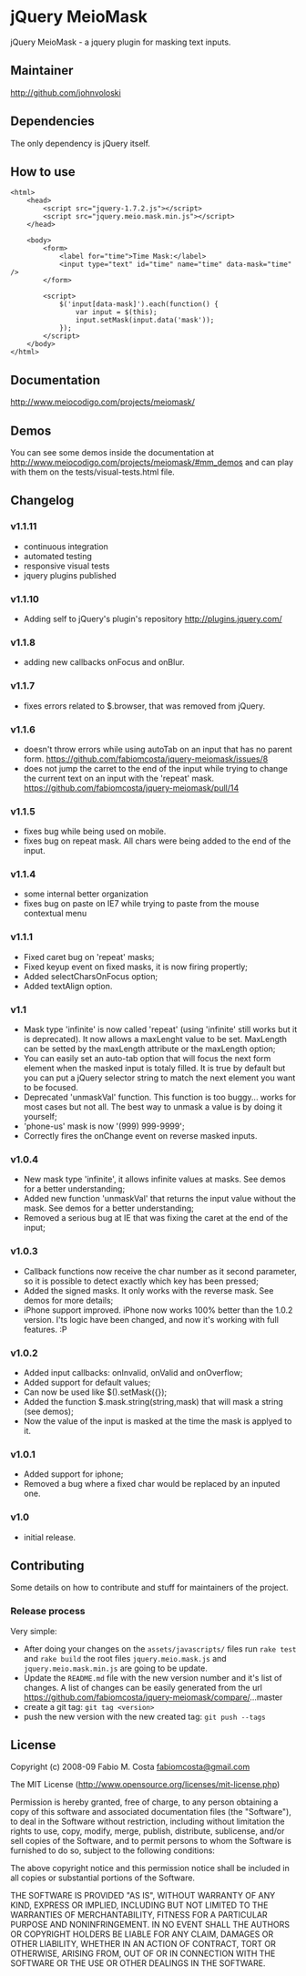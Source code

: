 # jQuery MeioMask

jQuery MeioMask - a jquery plugin for masking text inputs.

## Maintainer

http://github.com/johnvoloski

## Dependencies

The only dependency is jQuery itself.

## How to use
    <html>
        <head>
            <script src="jquery-1.7.2.js"></script>
            <script src="jquery.meio.mask.min.js"></script>
        </head>

        <body>
            <form>
                <label for="time">Time Mask:</label>
                <input type="text" id="time" name="time" data-mask="time" />
            </form>

            <script>
                $('input[data-mask]').each(function() {
                    var input = $(this);
                    input.setMask(input.data('mask'));
                });
            </script>
        </body>
    </html>

## Documentation

http://www.meiocodigo.com/projects/meiomask/

## Demos

You can see some demos inside the documentation at http://www.meiocodigo.com/projects/meiomask/#mm_demos
and can play with them on the tests/visual-tests.html file.

## Changelog

### v1.1.11
* continuous integration
* automated testing
* responsive visual tests
* jquery plugins published

### v1.1.10
* Adding self to jQuery's plugin's repository http://plugins.jquery.com/

### v1.1.8
* adding new callbacks onFocus and onBlur.

### v1.1.7
* fixes errors related to $.browser, that was removed from jQuery.

### v1.1.6
* doesn't throw errors while using autoTab on an input that has no parent form. https://github.com/fabiomcosta/jquery-meiomask/issues/8
* does not jump the carret to the end of the input while trying to change the current text on an input with the 'repeat' mask. https://github.com/fabiomcosta/jquery-meiomask/pull/14

### v1.1.5
* fixes bug while being used on mobile.
* fixes bug on repeat mask. All chars were being added to the end of the input.

### v1.1.4
* some internal better organization
* fixes bug on paste on IE7 while trying to paste from the mouse contextual menu

### v1.1.1
* Fixed caret bug on 'repeat' masks;
* Fixed keyup event on fixed masks, it is now firing propertly;
* Added selectCharsOnFocus option;
* Added textAlign option.

### v1.1
* Mask type 'infinite' is now called 'repeat' (using 'infinite' still works but it is deprecated). It now allows a maxLenght value to be set. MaxLength can be setted by the maxLength attribute or the maxLength option;
* You can easily set an auto-tab option that will focus the next form element when the masked input is totaly filled. It is true by default but you can put a jQuery selector string to match the next element you want to be focused.
* Deprecated 'unmaskVal' function. This function is too buggy... works for most cases but not all. The best way to unmask a value is by doing it yourself;
* 'phone-us' mask is now '(999) 999-9999';
* Correctly fires the onChange event on reverse masked inputs.

### v1.0.4
* New mask type 'infinite', it allows infinite values at masks. See demos for a better understanding;
* Added new function 'unmaskVal' that returns the input value without the mask. See demos for a better understanding;
* Removed a serious bug at IE that was fixing the caret at the end of the input;

### v1.0.3
* Callback functions now receive the char number as it second parameter, so it is possible to detect exactly which key has been pressed;
* Added the signed masks. It only works with the reverse mask. See demos for more details;
* iPhone support improved. iPhone now works 100% better than the 1.0.2 version. I'ts logic have been changed, and now it's working with full features. :P

### v1.0.2
* Added input callbacks: onInvalid, onValid and onOverflow;
* Added support for default values;
* Can now be used like $().setMask({});
* Added the function $.mask.string(string,mask) that will mask a string (see demos);
* Now the value of the input is masked at the time the mask is applyed to it.

### v1.0.1
* Added support for iphone;
* Removed a bug where a fixed char would be replaced by an inputed one.

### v1.0
* initial release.

## Contributing

Some details on how to contribute and stuff for maintainers of the project.

### Release process

Very simple:

* After doing your changes on the `assets/javascripts/` files run `rake test` and `rake build`
the root files `jquery.meio.mask.js` and `jquery.meio.mask.min.js` are going to be update.
* Update the `README.md` file with the new version number and it's list of changes. A list of changes
can be easily generated from the url https://github.com/fabiomcosta/jquery-meiomask/compare/<previous-version>...master
* create a git tag: `git tag <version>`
* push the new version with the new created tag: `git push --tags`

## License

Copyright (c) 2008-09 Fabio M. Costa fabiomcosta@gmail.com

The MIT License (http://www.opensource.org/licenses/mit-license.php)

Permission is hereby granted, free of charge, to any person
obtaining a copy of this software and associated documentation
files (the "Software"), to deal in the Software without
restriction, including without limitation the rights to use,
copy, modify, merge, publish, distribute, sublicense, and/or sell
copies of the Software, and to permit persons to whom the
Software is furnished to do so, subject to the following
conditions:

The above copyright notice and this permission notice shall be
included in all copies or substantial portions of the Software.

THE SOFTWARE IS PROVIDED "AS IS", WITHOUT WARRANTY OF ANY KIND,
EXPRESS OR IMPLIED, INCLUDING BUT NOT LIMITED TO THE WARRANTIES
OF MERCHANTABILITY, FITNESS FOR A PARTICULAR PURPOSE AND
NONINFRINGEMENT. IN NO EVENT SHALL THE AUTHORS OR COPYRIGHT
HOLDERS BE LIABLE FOR ANY CLAIM, DAMAGES OR OTHER LIABILITY,
WHETHER IN AN ACTION OF CONTRACT, TORT OR OTHERWISE, ARISING
FROM, OUT OF OR IN CONNECTION WITH THE SOFTWARE OR THE USE OR
OTHER DEALINGS IN THE SOFTWARE.
